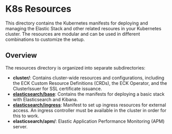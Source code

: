 # K8s Resources

This directory contains the Kubernetes manifests for deploying and managing the Elastic Stack and other related resoures in your Kubernetes cluster. The resources are modular and can be used in different combinations to customize the setup. 

## Overview

The resources directory is organized into separate subdirectories: 
 
 * **cluster/**: Contains cluster-wide resources and configurations, including the ECK Custom Resource Definitions (CRDs), the ECK Operator, and the ClusterIssuer for SSL certificate issuance.
 * [**elasticsearch/base**](elasticsearch/base/README.md): Contains the manifests for deploying a basic stack with Elasticsearch and Kibana. 
 * [**elasticsearch/ingress**](elasticsearch/ingress/README.md): Manifest to set up ingress resources for external access. An ingress controller must be available in the cluster in order for this to work.
 * **elasticsearch/apm/**: Elastic Application Performance Monitoring (APM) server.
